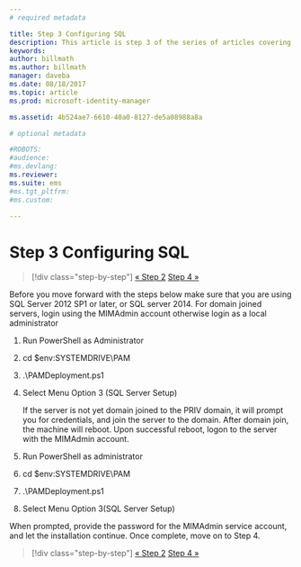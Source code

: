 ```yaml
---
# required metadata

title: Step 3 Configuring SQL
description: This article is step 3 of the series of articles covering how to configure Privileged Identity Manager using scripts and it discusses the SQL server configuration steps.
keywords:
author: billmath
ms.author: billmath
manager: daveba
ms.date: 08/18/2017
ms.topic: article
ms.prod: microsoft-identity-manager

ms.assetid: 4b524ae7-6610-40a0-8127-de5a08988a8a

# optional metadata

#ROBOTS:
#audience:
#ms.devlang:
ms.reviewer:
ms.suite: ems
#ms.tgt_pltfrm:
#ms.custom:

---
```

# Step 3 Configuring SQL

> [!div class="step-by-step"]
> [« Step 2](sp1-step2-configuring-corp-domain.md)
> [Step 4 »](sp1-step4-configuring-sharepoint.md)

Before you move forward with the steps below make sure that you are using SQL Server 2012 SP1 or later, or SQL server 2014. For domain joined servers, login using the MIMAdmin account otherwise login as a local administrator
1. Run PowerShell as Administrator
2. cd $env:SYSTEMDRIVE\PAM
3. .\PAMDeployment.ps1
4. Select Menu Option 3 (SQL Server Setup)

   If the server is not yet domain joined to the PRIV domain, it will prompt you for credentials, and join the server to the domain.
   After domain join, the machine will reboot. Upon successful reboot, logon to the server with the MIMAdmin account.

5. Run PowerShell as administrator
6. cd $env:SYSTEMDRIVE\PAM
7. .\PAMDeployment.ps1
8. Select Menu Option 3(SQL Server Setup)

When prompted, provide the password for the MIMAdmin service account, and let the installation continue. Once complete, move on to Step 4.

> [!div class="step-by-step"]
> [« Step 2](sp1-step2-configuring-corp-domain.md)
> [Step 4 »](sp1-step4-configuring-sharepoint.md)
